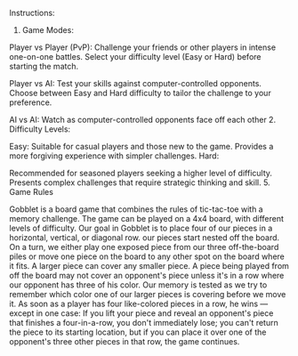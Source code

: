 Instructions:
1. Game Modes:
   
Player vs Player (PvP):
Challenge your friends or other players in intense one-on-one battles.
Select your difficulty level (Easy or Hard) before starting the match.

Player vs AI:
Test your skills against computer-controlled opponents.
Choose between Easy and Hard difficulty to tailor the challenge to your preference.

AI vs AI:
Watch as computer-controlled opponents face off each other
2. Difficulty Levels:
   
Easy:
Suitable for casual players and those new to the game.
Provides a more forgiving experience with simpler challenges.
Hard:

Recommended for seasoned players seeking a higher level of difficulty.
Presents complex challenges that require strategic thinking and skill.
5. Game Rules

Gobblet is a board game that combines the rules of tic-tac-toe with a memory challenge. 
The game can be played on a 4x4 board, with different levels of difficulty. 
Our goal in Gobblet is to place four of our pieces in a horizontal, vertical, 
or diagonal row. our pieces start nested off the board. On a turn, 
we either play one exposed piece from our three off-the-board piles or move one piece on the board to any other spot on the board where it fits. 
A larger piece can cover any smaller piece. A piece being played from off the board may not cover an opponent's piece unless 
it's in a row where our opponent has three of his color. Our memory is tested as we try to remember which color one of our larger pieces 
is covering before we move it. As soon as a player has four like-colored pieces in a row, he wins — except in one case: If you lift your piece and 
reveal an opponent's piece that finishes a four-in-a-row, you don't immediately lose; you can't return the piece to its starting location, 
but if you can place it over one of the opponent's three other pieces in that row, the game continues.
